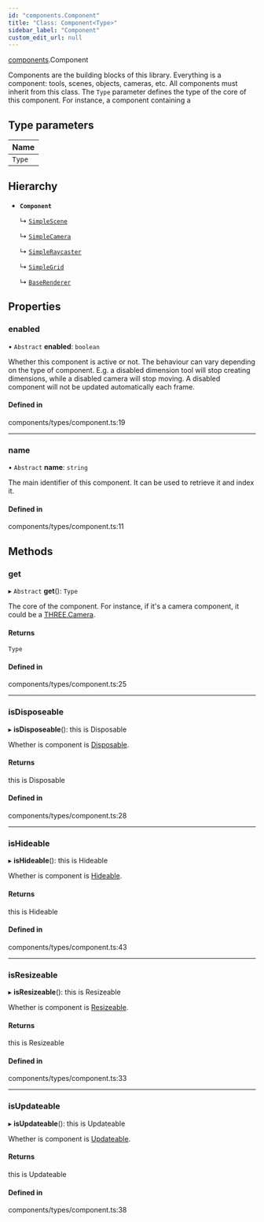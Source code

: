 ```yaml
---
id: "components.Component"
title: "Class: Component<Type>"
sidebar_label: "Component"
custom_edit_url: null
---
```


[components](../modules/components.md).Component

Components are the building blocks of this library. Everything is a
component: tools, scenes, objects, cameras, etc.
All components must inherit from this class. The `Type` parameter defines
the type of the core of this component. For instance, a component containing a

## Type parameters

| Name |
| :------ |
| `Type` |

## Hierarchy

- **`Component`**

  ↳ [`SimpleScene`](components.SimpleScene.md)

  ↳ [`SimpleCamera`](components.SimpleCamera.md)

  ↳ [`SimpleRaycaster`](components.SimpleRaycaster.md)

  ↳ [`SimpleGrid`](components.SimpleGrid.md)

  ↳ [`BaseRenderer`](components.BaseRenderer.md)

## Properties

### enabled

• `Abstract` **enabled**: `boolean`

Whether this component is active or not. The behaviour can vary depending
on the type of component. E.g. a disabled dimension tool will stop creating
dimensions, while a disabled camera will stop moving. A disabled component
will not be updated automatically each frame.

#### Defined in

components/types/component.ts:19

___

### name

• `Abstract` **name**: `string`

The main identifier of this component. It can be used to retrieve it and index it.

#### Defined in

components/types/component.ts:11

## Methods

### get

▸ `Abstract` **get**(): `Type`

The core of the component. For instance, if it's a camera component, it
could be a [THREE.Camera](https://threejs.org/docs/#api/en/cameras/Camera).

#### Returns

`Type`

#### Defined in

components/types/component.ts:25

___

### isDisposeable

▸ **isDisposeable**(): this is Disposable

Whether is component is [Disposable](../interfaces/components.Disposable.md).

#### Returns

this is Disposable

#### Defined in

components/types/component.ts:28

___

### isHideable

▸ **isHideable**(): this is Hideable

Whether is component is [Hideable](../interfaces/components.Hideable.md).

#### Returns

this is Hideable

#### Defined in

components/types/component.ts:43

___

### isResizeable

▸ **isResizeable**(): this is Resizeable

Whether is component is [Resizeable](../interfaces/components.Resizeable.md).

#### Returns

this is Resizeable

#### Defined in

components/types/component.ts:33

___

### isUpdateable

▸ **isUpdateable**(): this is Updateable

Whether is component is [Updateable](../interfaces/components.Updateable.md).

#### Returns

this is Updateable

#### Defined in

components/types/component.ts:38
